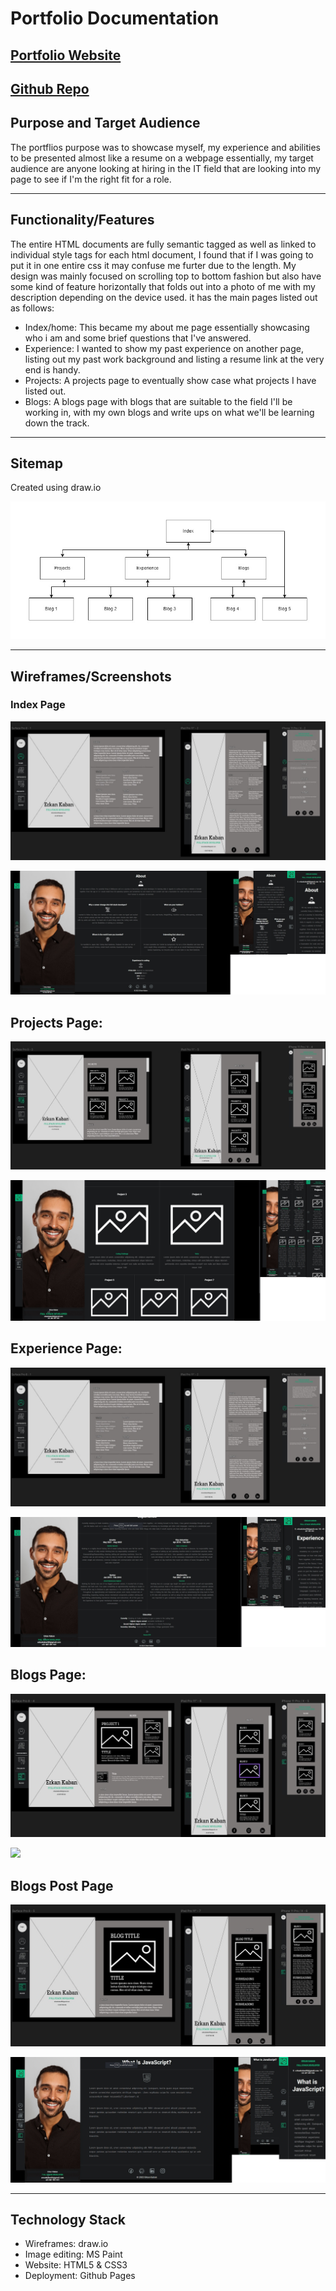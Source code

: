# Portfolio Documentation
## [Portfolio Website](https://link-url-here.org)

## [Github Repo](https://github.com/Erkan-Kaban/ErkanKaban_T1A2)

## Purpose and Target Audience

The portflios purpose was to showcase myself, my experience and abilities to be presented almost like a resume
on a webpage essentially, my target audience are anyone looking at hiring in the
IT field that are looking into 
my page to see if I'm the right fit for a role.
<hr />

## Functionality/Features

The entire HTML documents are fully semantic tagged as well as linked to individual style tags for each html document, I found that if I was going to put it in one entire css it may confuse me furter due to the length. My design was mainly focused on scrolling top to bottom fashion but also have some kind of feature horizontally that folds out into a photo of me with my description depending on the device used. it has the main pages listed out as follows:

   - Index/home: This became my about me page essentially showcasing who i am and some brief questions that I've answered.
   - Experience: I wanted to show my past experience on another page, listing out my past work background and listing a resume link at the very end is handy.
   - Projects: A projects page to eventually show case what projects I have listed out.
   - Blogs: A blogs page with blogs that are suitable to the field I'll be working in, with my own blogs and write ups on what we'll be learning down the track.
  
  <hr />

## Sitemap
Created using draw.io

![](./docs/sitemap.jpg)

<hr />

## Wireframes/Screenshots

### Index Page

![](./docs/Wireframes%20-%20Index%20Page.jpg)

![](./docs/index-combined.jpg)

## Projects Page:

![](./docs/Projects%20-%20Wireframe.jpg)

![](./docs/Projects%20-%20Combined.jpg)

## Experience Page:

![](./docs/Wireframes%20-%20Index%20Page.jpg)

![](./docs/Experience%20Merged.jpg)

## Blogs Page:

![](./docs/Wireframes%20-%20Blogs%20Page.jpg)

![](./docs/Blogs%20Merged.jpg)

## Blogs Post Page

![](./docs/Blogs%20Post%20Page%20-%20Wireframe.jpg)

![](./docs/Blogs%20-%20Post%20-%20Combined.jpg)

<hr />

## Technology Stack

- Wireframes: draw.io
- Image editing: MS Paint
- Website: HTML5 & CSS3
- Deployment: Github Pages
